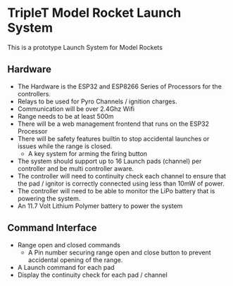 # TripleT Model Rocket Launch System
This is a prototype Launch System for Model Rockets

## Hardware
- The Hardware is the ESP32 and ESP8266 Series of Processors for the controllers.
- Relays to be used for Pyro Channels / ignition charges.
- Communication will be over 2.4Ghz Wifi
- Range needs to be at least 500m
- There will be a web management frontend that runs on the ESP32 Processor
- There will be safety features builtin to stop accidental launches or issues while the range is closed.
  - A key system for arming the firing button
- The system should support up to 16 Launch pads (channel) per controller and be multi controller aware.
- The controller will need to continuity check each channel to ensure that the pad / ignitor is correctly connected using less than 10mW of power.
- The controller will need to be able to monitor the LiPo battery that is powering the system.
- An 11.7 Volt Lithium Polymer battery to power the system

## Command Interface
- Range open and closed commands
  - A Pin number securing range open and close button to prevent accidental opening of the range.
- A Launch command for each pad
- Display the continuity check for each pad / channel

